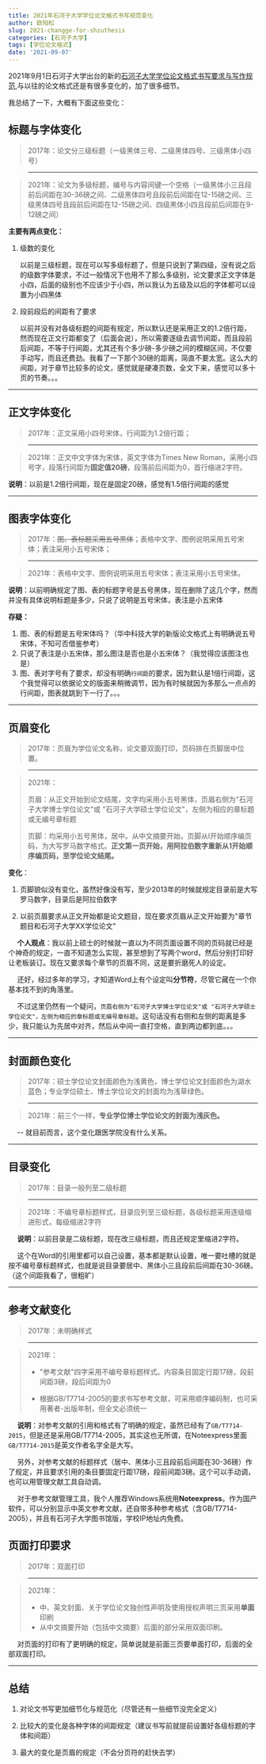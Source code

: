 ```yaml
---
title: 2021年石河子大学学位论文格式书写规范变化
author: 欧阳松
slug: 2021-changge-for-shzuthesis
categories: [石河子大学]
tags: [学位论文格式]
date: '2021-09-07'
---
```


2021年9月1日石河子大学出台的新的[石河子大学学位论文格式书写要求与写作规范](http://yjsh.shzu.edu.cn/2021/0315/c9076a154304/page.htm),与以往的论文格式还是有很多变化的，加了很多细节。

我总结了一下，大概有下面这些变化：

## **标题与字体变化**

> 2017年：论文分三级标题（一级黑体三号、二级黑体四号、三级黑体小四号）

> ------------------------------------------------------------------------

> 2021年：论文为多级标题，编号与内容间键一个空格（一级黑体小三且段前后间距在30-36磅之间、二级黑体四号且段前后间距在12-15磅之间、三级黑体四号且段前后间距在12-15磅之间、四级黑体小四且段前后间距在9-12磅之间）

**主要有两点变化：**

1.  级数的变化

    以前是三级标题，现在可以写多级标题了，但是只说到了第四级，没有说之后的级数字体要求，不过一般情况下也用不了那么多级别，论文要求正文字体是小四，后面的级别也不应该少于小四，所以我认为五级及以后的字体都可以设置为小四黑体

2.  段前段后的间距有了要求

    以前并没有对各级标题的间距有规定，所以默认还是采用正文的1.2倍行距，然而现在正文行距都变了（后面会说），所以需要逐级去调节间距，而且段前后间距，不等于行间距，尤其还有个多少磅-多少磅之间的模糊区间，不仅要手动写，而且还费劲。我看了一下那个30磅的距离，简直不要太宽。这么大的间距，对于章节比较多的论文，感觉就是硬凑页数，全文下来，感觉可以多十页的节奏。。。

------------------------------------------------------------------------

## **正文字体变化**

> 2017年：正文采用小四号宋体，行间距为1.2倍行距；

> ------------------------------------------------------------------------

> 2021年：正文中文字体为宋体，英文字体为Times New
> Roman，采用小四号字，段落行间距为**固定值20磅**，段落前后间距为0，首行缩进2字符。

**说明**：以前是1.2倍行间距，现在是固定20磅，感觉有1.5倍行间距的感觉

------------------------------------------------------------------------

## **图表字体变化**

> 2017年：~~图、表标题采用五号黑体~~；表格中文字、图例说明采用五号宋体；表注采用小五号宋体；

> ------------------------------------------------------------------------

> 2021年：表格中文字、图例说明采用五号宋体；表注采用小五号宋体。

**说明**：以前明确规定了图、表的标题字号是五号黑体，现在删除了这几个字，然而并没有具体说明标题是多少，只说了说明是五号宋体，表注是小五宋体

**存疑：**

1.  图、表的标题是五号宋体吗？（华中科技大学的新版论文格式上有明确说五号宋体，不知可否借鉴参考）
2.  只说了表注是小五宋体，那么图注是否也是小五宋体？（我觉得应该图注也是）
3.  图、表对字号有了要求，却没有明确`行间距`的要求，因为默认是1倍行间距，这个我觉得可以依据论文的版面来稍微调节，因为有时候就因为多那么一点点的行间距，图表就跳到下一行了。。。

------------------------------------------------------------------------

## **页眉变化**

> 2017年：页眉为学位论文名称，论文要双面打印，页码排在页脚居中位置。

> ------------------------------------------------------------------------

> 2021年：
>
> 页眉：从正文开始到论文结尾，文字均采用小五号黑体，页眉右侧为"石河子大学博士学位论文"或
> "石河子大学硕士学位论文"，左侧为相应的章标题或无编号章标题
>
> 页脚：均采用小五号黑体，居中。从中文摘要开始，页脚从I开始顺序编页码，为大写罗马数字格式。**正文第一页开始，用阿拉伯数字重新从1开始顺序编页码，至学位论文结尾。**

**变化**：

1.  页脚貌似没有变化，虽然好像没有写，至少2013年的时候就规定目录前是大写罗马数字，目录后是阿拉伯数字

2.  以前页眉要求从正文开始都是论文题目，现在要求页眉从正文开始要为"章节题目和石河子大学XX学位论文"

 
**个人观点**：我以前上硕士的时候就一直以为不同页面设置不同的页码就已经是个神奇的规定，一直不知道怎么实现，甚至想到了写两个word，然后分别打印好让老板装订。现在又要求每个章节的页眉不同，这是要折磨死人的设定。

 
还好，经过多年的学习，才知道Word上有个设定叫**分节符**，尽管它藏在一个你基本找不到的角落里。

 
不过这里仍然有一个疑问，`页眉右侧为"石河子大学博士学位论文"或 "石河子大学硕士学位论文"，左侧为相应的章标题或无编号章标题`。这句话没有右侧和左侧的距离是多少，我只能认为先居中对齐，然后从中间一直打空格，直到两边都到底。。。

------------------------------------------------------------------------

## **封面颜色变化**

> 2017年：硕士学位论文封面颜色为浅黄色，博士学位论文封面颜色为湖水蓝色；专业学位硕士、博士学位论文的封面均为浅草绿色。

> ------------------------------------------------------------------------

> 2021年：前三个一样，**专业学位博士学位论文的封面为浅灰色。**

  -- 就目前而言，这个变化跟医学院没有什么关系。

------------------------------------------------------------------------

## **目录变化**

> 2017年：目录一般列至二级标题

> ------------------------------------------------------------------------

> 2021年：不编号章标题样式，目录应列至三级标题，各级标题采用逐级缩进形式，每级缩进2字符

  **说明**：以前目录是二级标题，现在改三级标题，而且还规定里缩进2字符。

 
这个在Word的引用里都可以自己设置，基本都是默认设置，唯一要吐槽的就是按不编号章标题样式，也就是说目录要居中、黑体小三且段前后间距在30-36磅。（这个间距我看了，很粗旷）

------------------------------------------------------------------------

## **参考文献变化**

> 2017年：未明确样式

> ------------------------------------------------------------------------

> 2021年：
>
> -   "参考文献"四字采用不编号章标题样式。内容条目固定行距17磅，段前间距3磅，段后间距为0
>
> -   根据GB/T7714-2005的要求书写参考文献，可采用顺序编码制，也可采用著者-出版年制，但全文必须统一

 
**说明**：对参考文献的引用和格式有了明确的规定，虽然已经有了`GB/T7714-2015`，但是还是采用GB/T7714-2005，其实这也无所谓，在Noteexpress里面`GB/T7714-2015`是英文作者名字全是大写。

 
另外，对参考文献的标题样式（居中、黑体小三且段前后间距在30-36磅）作了规定，并且要求引用的条目要固定行距17磅，段前间距3磅。这个可以手动调，也可以用管理文献工具自动调。

 
对于参考文献管理工具，我个人推荐Windows系统用**Noteexpress**。作为国产软件，可以分别显示中英文参考文献，还自带多种参考格式（含GB/T7714-2005），并且有石河子大学图书馆版，学校IP地址内免费。

## **页面打印要求**

> 2017年：双面打印

> ------------------------------------------------------------------------

> 2021年：
>
> -   中、英文封面、关于学位论文独创性声明及使用授权声明三页采用**单面**印刷
> -   从中文摘要开始（包括中文摘要）后面的部分采用双面印刷。

 
对页面的打印有了更明确的规定，简单说就是前面三页要单面打印，后面的全部双面打印。

------------------------------------------------------------------------

## 总结

1.  对论文书写更加细节化与规范化（尽管还有一些细节没完全定义）

2.  比较大的变化是各种字体的间距规定（建议书写前就提前设置好各级标题的字体和间距）

3.  最大的变化是页眉的规定（不会分页符的赶快去学）
